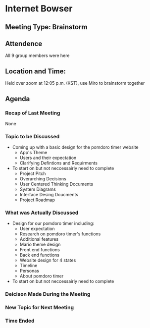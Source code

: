 # Internet Bowser

## Meeting Type: Brainstorm 

## Attendence
All 9 group members were here

## Location and Time:
Held over zoom at 12:05 p.m. (KST), use Miro to brainstorm together

## Agenda

### Recap of Last Meeting 
None

### Topic to be Discussed
- Coming up with a basic design for the pomdoro timer website
  - App's Theme
  - Users and their expectation
  - Clarifying Defintions and Requirments
- To start on but not neccessairly need to complete
  - Project Pitch
  - Overarching Decisions
  - User Centered Thinking Documents
  - System Diagrams
  - Interface Desing Doucments
  - Project Roadmap

### What was Actually Discussed
- Design for our pomdoro timer including:
  - User expectation
  - Research on pomdoro timer's functions
  - Additional features
  - Mario theme design
  - Front end functions
  - Back end functions
  - Website design for 4 states
  - Timeline
  - Personas
  - About pomdoro timer
- To start on but not neccessairly need to complete
  

### Deicison Made During the Meeting 

### New Topic for Next Meeting

### Time Ended

